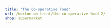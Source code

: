 ```yaml
---
title: "The Co-operative Food"
url: /burton-on-trent/the-co-operative-food-2/
shop: supermarket
---
```

